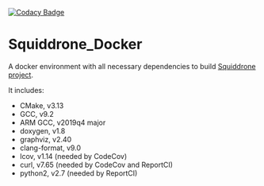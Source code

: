 [![Codacy Badge](https://app.codacy.com/project/badge/Grade/0fe1811b17a449adbda21c6f5122219f)](https://www.codacy.com/gh/Squiddrone/docker?utm_source=github.com&amp;utm_medium=referral&amp;utm_content=Squiddrone/docker&amp;utm_campaign=Badge_Grade)

# Squiddrone_Docker

A docker environment with all necessary dependencies to build [Squiddrone project](https://github.com/elheck/Squiddrone).

It includes:
*   CMake, v3.13
*   GCC, v9.2
*   ARM GCC, v2019q4 major
*   doxygen, v1.8
*   graphviz, v2.40
*   clang-format, v9.0
*   lcov, v1.14 (needed by CodeCov)
*   curl, v7.65 (needed by CodeCov and ReportCI)
*   python2, v2.7 (needed by ReportCI)
